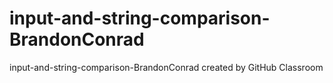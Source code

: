 # input-and-string-comparison-BrandonConrad
input-and-string-comparison-BrandonConrad created by GitHub Classroom
#
